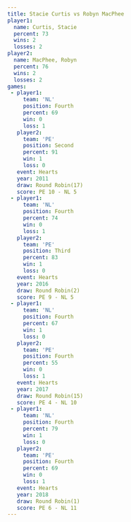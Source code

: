 ```yaml
---
title: Stacie Curtis vs Robyn MacPhee
player1:              
  name: Curtis, Stacie
  percent: 73         
  wins: 2             
  losses: 2           
player2:              
  name: MacPhee, Robyn
  percent: 76         
  wins: 2             
  losses: 2           
games:
 - player1:          
     team: 'NL'      
     position: Fourth
     percent: 69     
     win: 0          
     loss: 1         
   player2:          
     team: 'PE'      
     position: Second
     percent: 91     
     win: 1          
     loss: 0         
   event: Hearts        
   year: 2011           
   draw: Round Robin(17)
   score: PE 10 - NL 5  
 - player1:          
     team: 'NL'      
     position: Fourth
     percent: 74     
     win: 0          
     loss: 1         
   player2:         
     team: 'PE'     
     position: Third
     percent: 83    
     win: 1         
     loss: 0        
   event: Hearts       
   year: 2016          
   draw: Round Robin(2)
   score: PE 9 - NL 5  
 - player1:          
     team: 'NL'      
     position: Fourth
     percent: 67     
     win: 1          
     loss: 0         
   player2:          
     team: 'PE'      
     position: Fourth
     percent: 55     
     win: 0          
     loss: 1         
   event: Hearts        
   year: 2017           
   draw: Round Robin(15)
   score: PE 4 - NL 10  
 - player1:          
     team: 'NL'      
     position: Fourth
     percent: 79     
     win: 1          
     loss: 0         
   player2:          
     team: 'PE'      
     position: Fourth
     percent: 69     
     win: 0          
     loss: 1         
   event: Hearts       
   year: 2018          
   draw: Round Robin(1)
   score: PE 6 - NL 11 
---
```

